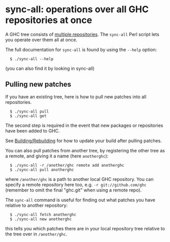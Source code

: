 # sync-all: operations over all GHC repositories at once



A GHC tree consists of [multiple repositories](repositories). The `sync-all` Perl script lets you operate over them all at once.



The full documentation for `sync-all` is found by using the `--help` option:


```wiki
  $ ./sync-all --help
```


(you can also find it by looking in sync-all)


## Pulling new patches



If you have an existing tree, here is how to pull new patches into all repositories.


```wiki
  $ ./sync-all pull
  $ ./sync-all get
```


The second step is required in the event that new packages or repositories have been added to GHC.



See [Building/Rebuilding](building/rebuilding) for how to update your build after pulling patches.



You can also pull patches from another tree, by registering the other tree as a remote, and giving it a name (here `anotherghc`):


```wiki
  $ ./sync-all -r /another/ghc remote add anotherghc
  $ ./sync-all pull anotherghc
```


where `/another/ghc` is a path to another local GHC repository.  You can specify a remote repository here too, e.g. `-r git://github.com/ghc` (remember to omit the final "ghc.git" when using a remote repo).



The `sync-all` command is useful for finding out what patches you have relative to another repository:


```wiki
  $ ./sync-all fetch anotherghc
  $ ./sync-all new anotherghc
```


this tells you which patches there are in your local repository tree relative to the tree over in `/another/ghc`.


